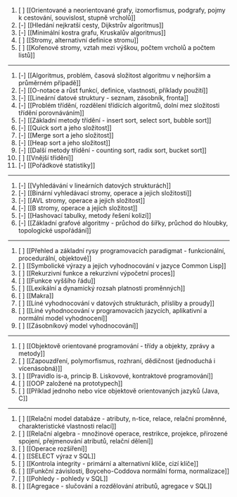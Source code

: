 1. [ ] [[Orientované a neorientované grafy, izomorfismus, podgrafy, pojmy k cestování, souvislost, stupně vrcholů]]
2. [-] [[Hledání nejkratší cesty, Dijkstrův algoritmus]]
3. [-] [[Minimální kostra grafu, Kruskalův algoritmus]]
4. [ ] [[Stromy, alternativní definice stromu]]
5. [ ] [[Kořenové stromy, vztah mezi výškou, počtem vrcholů a počtem listů]]
---
1. [-] [[Algoritmus, problém, časová složitost algoritmu v nejhorším a průměrném případě]]
2. [-] [[O-notace a růst funkcí, definice, vlastnosti, příklady použití]]
3. [-] [[Lineární datové struktury - seznam, zásobník, fronta]]
4. [-] [[Problém třídění, rozdělení třídících algoritmů, dolní mez složitosti třídění porovnáváním]]
5. [-] [[Základní metody třídění - insert sort, select sort, bubble sort]]
6. [-] [[Quick sort a jeho složitost]]
7. [-] [[Merge sort a jeho složitost]]
8. [-] [[Heap sort a jeho složitost]]
9. [-] [[Další metody třídění - counting sort, radix sort, bucket sort]]
10. [ ] [[Vnější třídění]]
11. [-] [[Pořádkové statistiky]]
---
1. [-] [[Vyhledávání v lineárních datových strukturách]]
2. [-] [[Binární vyhledávací stromy, operace a jejich složitosti]]
3. [-] [[AVL stromy, operace a jejich složitost]]
4. [-] [[B stromy, operace a jejich složitost]]
5. [-] [[Hashovací tabulky, metody řešení kolizí]]
6. [-] [[Základní grafové algoritmy - průchod do šířky, průchod do hloubky, topologické uspořádání]]
---
1. [ ] [[Přehled a základní rysy programovacích paradigmat - funkcionální, procedurální, objektové]]
2. [ ] [[Symbolické výrazy a jejich vyhodnocování v jazyce Common Lisp]]
3. [ ] [[Rekurzivní funkce a rekurzivní výpočetní proces]]
4. [ ] [[Funkce vyššího řádu]]
5. [ ] [[Lexikální a dynamický rozsah platnosti proměnných]]
6. [ ] [[Makra]]
7. [ ] [[Líné vyhodnocování v datových strukturách, přísliby a proudy]]
8. [ ] [[Líné vyhodnocování v programovacích jazycích, aplikativní a normální model vyhodnocení]]
9. [ ] [[Zásobníkový model vyhodnocování]]
---
1. [ ] [[Objektově orientované programování - třídy a objekty, zprávy a metody]]
2. [ ] [[Zapouzdření, polymorfismus, rozhraní, dědičnost (jednoduchá i vícenásobná)]]
3. [ ] [[Pravidlo is-a, princip B. Liskovové, kontraktové programování]]
4. [ ] [[OOP založené na prototypech]]
5. [ ] [[Příklad jednoho nebo více objektově orientovaných jazyků (Java, C]]
---
1. [ ] [[Relační model databáze - atributy, n-tice, relace, relační proměnné, charakteristické vlastnosti relací]]
2. [ ] [[Relační algebra - množinové operace, restrikce, projekce, přirozené spojení, přejmenování atributů, relační dělení]]
3. [ ] [[Operace rozšíření]]
4. [ ] [[SELECT výraz v SQL]]
5. [ ] [[Kontrola integrity - primární a alternativní klíče, cizí klíče]]
6. [ ] [[Funkční závislosti, Boyceho-Coddova normální forma, normalizace]]
7. [ ] [[Pohledy - pohledy v SQL]]
8. [ ] [[Agregace - slučování a rozdělování atributů, agregace v SQL]]
